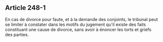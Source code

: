Article 248-1
----
En cas de divorce pour faute, et à la demande des conjoints, le tribunal peut se
limiter à constater dans les motifs du jugement qu'il existe des faits
constituant une cause de divorce, sans avoir à énoncer les torts et griefs des
parties.
